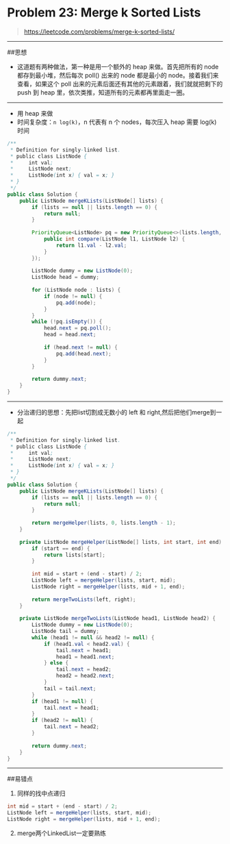 # Problem 23: Merge k Sorted Lists


> https://leetcode.com/problems/merge-k-sorted-lists/

---------------
##思想
* 这道题有两种做法，第一种是用一个额外的 heap 来做。首先把所有的 node 都存到最小堆，然后每次 poll() 出来的 node 都是最小的 node。接着我们来查看，如果这个 poll 出来的元素后面还有其他的元素跟着，我们就就把剩下的 push 到 heap 里，依次类推，知道所有的元素都再里面走一圈。

-----
* 用 heap 来做
* 时间复杂度：`n log(k)`，n 代表有 n 个 nodes，每次压入 heap 需要 log(k) 时间

```java
/**
 * Definition for singly-linked list.
 * public class ListNode {
 *     int val;
 *     ListNode next;
 *     ListNode(int x) { val = x; }
 * }
 */
public class Solution {
    public ListNode mergeKLists(ListNode[] lists) {
        if (lists == null || lists.length == 0) {
            return null;
        }
        
        PriorityQueue<ListNode> pq = new PriorityQueue<>(lists.length, new Comparator<ListNode>(){
            public int compare(ListNode l1, ListNode l2) {
                return l1.val - l2.val;
            }
        });
        
        ListNode dummy = new ListNode(0);
        ListNode head = dummy;
        
        for (ListNode node : lists) {
            if (node != null) {
                pq.add(node);
            }
        }
        while (!pq.isEmpty()) {
            head.next = pq.poll();
            head = head.next;
            
            if (head.next != null) {
                pq.add(head.next);
            }
        }
        
        return dummy.next;
    }
}

```
----------

* 分治递归的思想：先把list切割成无数小的 left 和 right,然后把他们merge到一起


```java
/**
 * Definition for singly-linked list.
 * public class ListNode {
 *     int val;
 *     ListNode next;
 *     ListNode(int x) { val = x; }
 * }
 */
public class Solution {
    public ListNode mergeKLists(ListNode[] lists) {
        if (lists == null || lists.length == 0) {
            return null;
        }
        
        return mergeHelper(lists, 0, lists.length - 1);
    }
    
    private ListNode mergeHelper(ListNode[] lists, int start, int end) {
        if (start == end) {
            return lists[start];
        }
        
        int mid = start + (end - start) / 2;
        ListNode left = mergeHelper(lists, start, mid);
        ListNode right = mergeHelper(lists, mid + 1, end);
        
        return mergeTwoLists(left, right);
    }
    
    private ListNode mergeTwoLists(ListNode head1, ListNode head2) {
        ListNode dummy = new ListNode(0);
        ListNode tail = dummy;
        while (head1 != null && head2 != null) {
            if (head1.val < head2.val) {
                tail.next = head1;
                head1 = head1.next;
            } else {
                tail.next = head2;
                head2 = head2.next;
            }
            tail = tail.next;
        }
        if (head1 != null) {
            tail.next = head1;
        }
        if (head2 != null) {
            tail.next = head2;
        }
        
        return dummy.next;
    }
}
```

--------
##易错点
1. 同样的找中点递归
```java
int mid = start + (end - start) / 2;
ListNode left = mergeHelper(lists, start, mid);
ListNode right = mergeHelper(lists, mid + 1, end);
```
2. merge两个LinkedList一定要熟练



